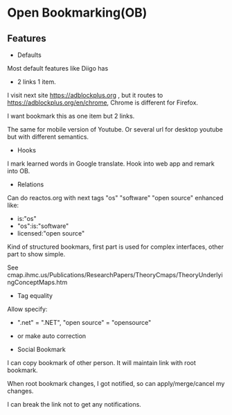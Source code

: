 
Open Bookmarking(OB)
====


Features
---

- Defaults

Most default features like Diigo has

- 2 links 1 item. 

I visit next site https://adblockplus.org  , but it routes to https://adblockplus.org/en/chrome, Chrome is different for Firefox.

I want bookmark this as one item but 2 links.

The same for mobile version of Youtube. Or several url for desktop youtube but with different semantics.

- Hooks

I mark learned words in Google translate. Hook into web app and remark into OB.


- Relations

Can do reactos.org with next tags "os" "software" "open source" enhanced like:

- is:"os"  
- "os":is:"software"
- licensed:"open source"

Kind of structured bookmars, first part is used for complex interfaces, other part to show simple.

See cmap.ihmc.us/Publications/ResearchPapers/TheoryCmaps/TheoryUnderlyingConceptMaps.htm


- Tag equality

Allow specify:

- ".net"  = ".NET", "open source" = "opensource" 
- or make auto correction

- Social Bookmark

I can copy bookmark of other person. It will maintain link with root bookmark.

When root bookmark changes, I got notified, so can apply/merge/cancel my changes.

I can break the link not to get any notifications.


